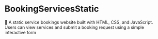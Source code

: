 # BookingServicesStatic
📅 A static service bookings website built with HTML, CSS, and JavaScript. Users can view services and submit a booking request using a simple interactive form
